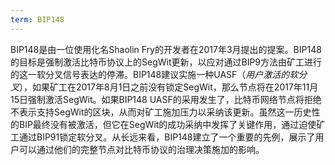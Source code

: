 ```yaml
---
term: BIP148
---
```


BIP148是由一位使用化名Shaolin Fry的开发者在2017年3月提出的提案。BIP148的目标是强制激活比特币协议上的SegWit更新，以应对通过BIP9方法由矿工进行的这一软分叉信号表达的停滞。BIP148建议实施一种UASF（*用户激活的软分叉*），如果矿工在2017年8月1日之前没有锁定SegWit，那么节点将在2017年11月15日强制激活SegWit。如果BIP148 UASF的采用发生了，比特币网络节点将拒绝不表示支持SegWit的区块，从而对矿工施加压力以采纳该更新。虽然这一历史性的BIP最终没有被激活，但它在SegWit的成功采纳中发挥了关键作用，通过迫使矿工通过BIP91锁定软分叉。从长远来看，BIP148建立了一个重要的先例，展示了用户可以通过他们的完整节点对比特币协议的治理决策施加的影响。